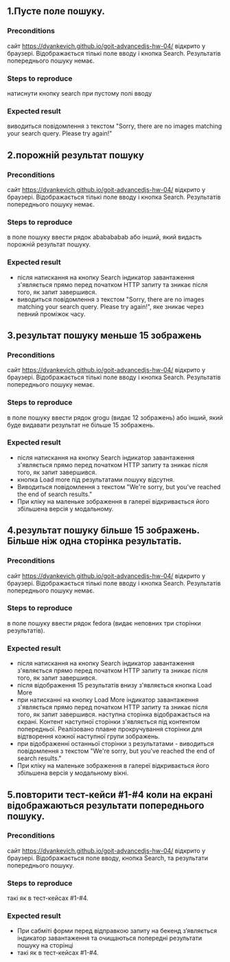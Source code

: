 ## 1.Пусте поле пошуку.

### Preconditions

сайт https://dvankevich.github.io/goit-advancedjs-hw-04/ відкрито у браузері.
Відображається тількі поле вводу і кнопка Search. Результатів попереднього
пошуку немає.

### Steps to reproduce

натиснути кнопку search при пустому полі вводу

### Expected result

виводиться повідомлення з текстом "Sorry, there are no images matching your
search query. Please try again!"

## 2.порожній результат пошуку

### Preconditions

сайт https://dvankevich.github.io/goit-advancedjs-hw-04/ відкрито у браузері.
Відображається тількі поле вводу і кнопка Search. Результатів попереднього
пошуку немає.

### Steps to reproduce

в поле пошуку ввести рядок ababababab або інший, який видасть порожній результат
пошуку.

### Expected result

- після натискання на кнопку Search індикатор завантаження з'являється прямо
  перед початком HTTP запиту та зникає після того, як запит завершився.
- виводиться повідомлення з текстом "Sorry, there are no images matching your
  search query. Please try again!", яке зникає через певний проміжок часу.

## 3.результат пошуку меньше 15 зображень

### Preconditions

сайт https://dvankevich.github.io/goit-advancedjs-hw-04/ відкрито у браузері.
Відображається тількі поле вводу і кнопка Search. Результатів попереднього
пошуку немає.

### Steps to reproduce

в поле пошуку ввести рядок grogu (видає 12 зображень) або інший, який буде
видавати результат не більше 15 зображень.

### Expected result

- після натискання на кнопку Search індикатор завантаження з'являється прямо
  перед початком HTTP запиту та зникає після того, як запит завершився.
- кнопка Load more під результатами пошуку відсутня.
- Виводиться повідомлення з текстом "We're sorry, but you've reached the end of
  search results."
- При кліку на маленьке зображення в галереї відкривається його збільшена версія
  у модальному.

## 4.результат пошуку більше 15 зображень. Більше ніж одна сторінка результатів.

### Preconditions

сайт https://dvankevich.github.io/goit-advancedjs-hw-04/ відкрито у браузері.
Відображається тількі поле вводу і кнопка Search. Результатів попереднього
пошуку немає.

### Steps to reproduce

в поле пошуку ввести рядок fedora (видає неповних три сторінки результатів).

### Expected result

- після натискання на кнопку Search індикатор завантаження з'являється прямо
  перед початком HTTP запиту та зникає після того, як запит завершився.
- після відображення 15 результатів внизу з'являється кнопка Load More
- при натисканні на кнопку Load More індикатор завантаження з'являється прямо
  перед початком HTTP запиту та зникає після того, як запит завершився. наступна
  сторінка відображається на єкрані. Контент наступної сторінки з'являється під
  контентом попередньої. Реалізовано плавне прокручування сторінки для
  відтворення кожної наступної групи зображень.
- при відображенні останньої сторінки з результатами - виводиться повідомлення з
  текстом "We're sorry, but you've reached the end of search results."
- При кліку на маленьке зображення в галереї відкривається його збільшена версія
  у модальному вікні.

## 5.повторити тест-кейси #1-#4 коли на екрані відображаються результати попереднього пошуку.

### Preconditions

сайт https://dvankevich.github.io/goit-advancedjs-hw-04/ відкрито у браузері.
Відображається поле вводу, кнопка Search, та результати попереднього пошуку.

### Steps to reproduce

такі як в тест-кейсах #1-#4.

### Expected result

- При сабміті форми перед відправкою запиту на бекенд з’являється індикатор
  завантаження та очищаються попередні результати пошуку на сторінці
- такі як в тест-кейсах #1-#4.
